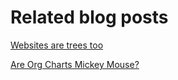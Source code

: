 # Related blog posts

[Websites are trees too](http://blog.orgvue.com/web-sites-are-trees-too/
)

[Are Org Charts Mickey Mouse?](http://blog.orgvue.com/are-org-charts-mickey-mouse/)
